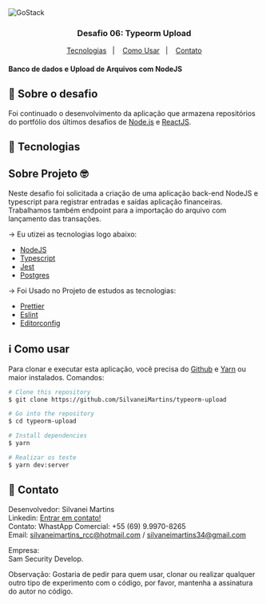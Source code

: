 <img alt="GoStack" src="https://storage.googleapis.com/golden-wind/bootcamp-gostack/header-desafios.png" />

<h3 align="center">
  Desafio 06: Typeorm Upload
</h3>

<p align="center">
  <a href="#rocket-tecnologias">Tecnologias</a>&nbsp;&nbsp;&nbsp;|&nbsp;&nbsp;&nbsp;
  <a href="#information_source-como-usar">Como Usar</a>&nbsp;&nbsp;&nbsp;|&nbsp;&nbsp;&nbsp;
  <a href="#page_with_curl-contato">Contato</a>
</p>

<h4 align="left">
  Banco de dados e Upload de Arquivos com NodeJS
</h4>

## :rocket: Sobre o desafio

Foi continuado o desenvolvimento da aplicação que armazena repositórios do portfólio dos últimos desafios de [Node.js](https://github.com/lucas-hgs/desafio-conceitos-nodejs) e [ReactJS](https://github.com/lucas-hgs/desafio-conceitos-reactjs).

## :rocket: Tecnologias

<h2 align="left">
  Sobre Projeto 🤓
</h2>
Neste desafio foi solicitada a criação de uma aplicação back-end NodeJS e typescript para registrar entradas e saídas aplicação financeiras. 
Trabalhamos também endpoint para a importação do arquivo com lançamento das transações. 

-> Eu utizei as tecnologias logo abaixo:

-  [NodeJS](https://nodejs.org/en/)
-  [Typescript](https://www.typescriptlang.org/)
-  [Jest](https://github.com/facebook/jest)
-  [Postgres](https://www.postgresql.org/)

-> Foi Usado no Projeto de estudos as tecnologias:

-  [Prettier](https://github.com/prettier/prettier)
-  [Eslint](https://github.com/eslint/eslint)
-  [Editorconfig](https://github.com/editorconfig)

## :information_source: Como usar

Para clonar e executar esta aplicação, você precisa do [Github](https://git-scm.com) e [Yarn](https://yarnpkg.com/) ou maior instalados. Comandos:

```bash
# Clone this repository
$ git clone https://github.com/SilvaneiMartins/typeorm-upload

# Go into the repository
$ cd typeorm-upload

# Install dependencies
$ yarn

# Realizar os teste
$ yarn dev:server
```
## :page_with_curl: Contato

Desenvolvedor: Silvanei Martins<br>
Linkedin: [Entrar em contato!](https://www.linkedin.com/in/silvanei-martins-a5412436/)<br>
Contato: WhastApp Comercial: +55 (69) 9.9970-8265 <br>
Email: silvaneimartins_rcc@hotmail.com / silvaneimartins34@gmail.com<br>

Empresa: <br>
Sam Security Develop.<br>

Observação: Gostaria de pedir para quem usar, clonar ou realizar qualquer outro tipo de experimento com o código,
por favor, mantenha a assinatura do autor no código.
